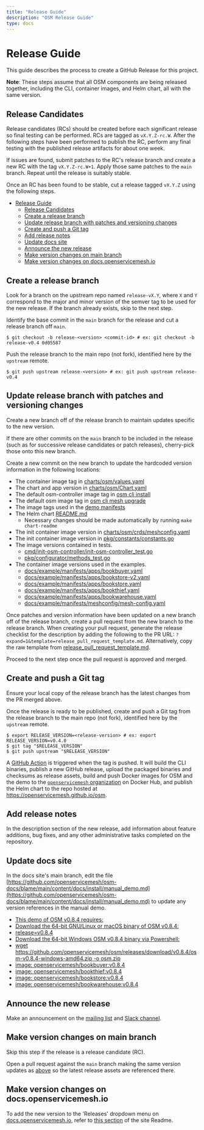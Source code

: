 ```yaml
---
title: "Release Guide"
description: "OSM Release Guide"
type: docs
---
```


# Release Guide

This guide describes the process to create a GitHub Release for this project.

**Note**: These steps assume that all OSM components are being released together, including the CLI, container images, and Helm chart, all with the same version.

## Release Candidates

Release candidates (RCs) should be created before each significant release so final testing can be performed. RCs are tagged as `vX.Y.Z-rc.W`. After the following steps have been performed to publish the RC, perform any final testing with the published release artifacts for about one week.

If issues are found, submit patches to the RC's release branch and create a new RC with the tag `vX.Y.Z-rc.W+1`. Apply those same patches to the `main` branch. Repeat until the release is suitably stable.

Once an RC has been found to be stable, cut a release tagged `vX.Y.Z` using the following steps.

- [Release Guide](#release-guide)
  - [Release Candidates](#release-candidates)
  - [Create a release branch](#create-a-release-branch)
  - [Update release branch with patches and versioning changes](#update-release-branch-with-patches-and-versioning-changes)
  - [Create and push a Git tag](#create-and-push-a-git-tag)
  - [Add release notes](#add-release-notes)
  - [Update docs site](#update-docs-site)
  - [Announce the new release](#announce-the-new-release)
  - [Make version changes on main branch](#make-version-changes-on-main-branch)
  - [Make version changes on docs.openservicemesh.io](#make-version-changes-on-docsopenservicemeshio)

## Create a release branch

Look for a branch on the upstream repo named `release-vX.Y`, where `X` and `Y` correspond to the major and minor version of the semver tag to be used for the new release. If the branch already exists, skip to the next step.

Identify the base commit in the `main` branch for the release and cut a release branch off `main`.
```console
$ git checkout -b release-<version> <commit-id> # ex: git checkout -b release-v0.4 0d05587
```

Push the release branch to the main repo (not fork), identified here by the `upstream` remote.
```console
$ git push upstream release-<version> # ex: git push upstream release-v0.4
```

## Update release branch with patches and versioning changes

Create a new branch off of the release branch to maintain updates specific to the new version.

If there are other commits on the `main` branch to be included in the release (such as for successive release candidates or patch releases), cherry-pick those onto this new branch.

Create a new commit on the new branch to update the hardcoded version information in the following locations:

* The container image tag in [charts/osm/values.yaml](https://github.com/openservicemesh/osm/tree/release-v0.8/charts/osm/values.yaml)
* The chart and app version in [charts/osm/Chart.yaml](https://github.com/openservicemesh/osm/tree/release-v0.8/charts/osm/Chart.yaml)
* The default osm-controller image tag in [osm cli install](https://github.com/openservicemesh/osm/blob/release-v0.8/cmd/cli/install.go)
* The default osm image tag in [osm cli mesh upgrade](https://github.com/openservicemesh/osm/blob/release-v0.8/cmd/cli/mesh_upgrade.go)
* The image tags used in the [demo manifests](https://github.com/openservicemesh/osm/blob/release-v0.8/docs/example/manifests/apps)
* The Helm chart [README.md](https://github.com/openservicemesh/osm/blob/release-v0.8/charts/osm/README.md)
  - Necessary changes should be made automatically by running `make chart-readme`
* The init container image version in [charts/osm/crds/meshconfig.yaml](https://github.com/openservicemesh/osm/blob/release-v0.8/charts/osm/crds/meshconfig.yaml)
* The init container image version in [pkg/constants/constants.go](https://github.com/openservicemesh/osm/blob/release-v0.8/pkg/constants/constants.go)
* The image versions contained in tests.
  - [cmd/init-osm-controller/init-osm-controller_test.go](https://github.com/openservicemesh/osm/blob/release-v0.8/cmd/init-osm-controller/init-osm-controller_test.go)
  - [pkg/configurator/methods_test.go](https://github.com/openservicemesh/osm/blob/release-v0.8/pkg/configurator/methods_test.go)
* The container image versions used in the examples.
  - [docs/example/manifests/apps/bookbuyer.yaml](https://github.com/openservicemesh/osm/blob/release-v0.8/docs/example/manifests/apps/bookbuyer.yaml)
  - [docs/example/manifests/apps/bookstore-v2.yaml](https://github.com/openservicemesh/osm/blob/release-v0.8/docs/example/manifests/apps/bookstore-v2.yaml)
  - [docs/example/manifests/apps/bookstore.yaml](https://github.com/openservicemesh/osm/blob/release-v0.8/docs/example/manifests/apps/bookstore.yaml)
  - [docs/example/manifests/apps/bookthief.yaml](https://github.com/openservicemesh/osm/blob/release-v0.8/docs/example/manifests/apps/bookthief.yaml)
  - [docs/example/manifests/apps/bookwarehouse.yaml](https://github.com/openservicemesh/osm/blob/release-v0.8/docs/example/manifests/apps/bookwarehouse.yaml)
  - [docs/example/manifests/meshconfig/mesh-config.yaml](https://github.com/openservicemesh/osm/blob/release-v0.8/docs/example/manifests/meshconfig/mesh-config.yaml)

Once patches and version information have been updated on a new branch off of the release branch, create a pull request from the new branch to the release branch. When creating your pull request, generate the release checklist for the description by adding the following to the PR URL: `?expand=1&template=release_pull_request_template.md`. Alternatively, copy the raw template from [release_pull_request_template.md](https://raw.githubusercontent.com/openservicemesh/osm/release-v0.8/.github/PULL_REQUEST_TEMPLATE/release_pull_request_template.md).

Proceed to the next step once the pull request is approved and merged.

## Create and push a Git tag

Ensure your local copy of the release branch has the latest changes from the PR merged above.

Once the release is ready to be published, create and push a Git tag from the release branch to
the main repo (not fork), identified here by the `upstream` remote.

```console
$ export RELEASE_VERSION=<release-version> # ex: export RELEASE_VERSION=v0.4.0
$ git tag "$RELEASE_VERSION"
$ git push upstream "$RELEASE_VERSION"
```

A [GitHub Action](https://github.com/openservicemesh/osm/blob/release-v0.8/.github/workflows/release.yml) is triggered when the tag is pushed.
It will build the CLI binaries, publish a new GitHub release,
upload the packaged binaries and checksums as release assets, build and push Docker images for OSM and the demo to the
[`openservicemesh` organization](https://hub.docker.com/u/openservicemesh) on Docker Hub, and publish the Helm chart to the repo hosted at https://openservicemesh.github.io/osm.

## Add release notes

In the description section of the new release, add information about feature additions, bug fixes,
and any other administrative tasks completed on the repository.

## Update docs site

In the docs site's main branch, edit the file [https://github.com/openservicemesh/osm-docs/blame/main/content/docs/install/manual_demo.md](https://github.com/openservicemesh/osm-docs/blame/main/content/docs/install/manual_demo.md) to update any version references in the manual demo.

  - [This demo of OSM v0.8.4 requires:](https://github.com/openservicemesh/osm-docs/blame/main/content/docs/install/manual_demo.md#L13)
  - [Download the 64-bit GNU/Linux or macOS binary of OSM v0.8.4:](https://github.com/openservicemesh/osm-docs/blame/main/content/docs/install/manual_demo.md#L30)
  - [release=v0.8.4](https://github.com/openservicemesh/osm-docs/blame/main/content/docs/install/manual_demo.md#L33)
  - [Download the 64-bit Windows OSM v0.8.4 binary via Powershell:](https://github.com/openservicemesh/osm-docs/blame/main/content/docs/install/manual_demo.md#L40)
  - [wget  https://github.com/openservicemesh/osm/releases/download/v0.8.4/osm-v0.8.4-windows-amd64.zip -o osm.zip](https://github.com/openservicemesh/osm-docs/blame/main/content/docs/install/manual_demo.md#L42)
  - [image: openservicemesh/bookbuyer:v0.8.4](https://github.com/openservicemesh/osm-docs/blame/main/content/docs/install/manual_demo.md#L199)
  - [image: openservicemesh/bookthief:v0.8.4](https://github.com/openservicemesh/osm-docs/blame/main/content/docs/install/manual_demo.md#L231)
  - [image: openservicemesh/bookstore:v0.8.4](https://github.com/openservicemesh/osm-docs/blame/main/content/docs/install/manual_demo.md#L283)
  - [image: openservicemesh/bookwarehouse:v0.8.4](https://github.com/openservicemesh/osm-docs/blame/main/content/docs/install/manual_demo.md#L339)

## Announce the new release

Make an announcement on the [mailing list](https://groups.google.com/g/openservicemesh) and [Slack channel](https://cloud-native.slack.com/archives/C018794NV1C).

## Make version changes on main branch

Skip this step if the release is a release candidate (RC).

Open a pull request against the `main` branch making the same version updates as [above](#update-release-branch-with-patches-and-versioning-changes) so the latest release assets are referenced there.

## Make version changes on docs.openservicemesh.io

To add the new version to the 'Releases' dropdown menu on [docs.openservicemesh.io](https://docs.openservicemesh.io/), refer to [this section](https://github.com/openservicemesh/osm/tree/release-v0.8/docs#versioning-the-docs-site) of the site Readme.
